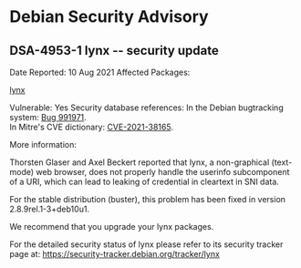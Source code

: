 
Debian Security Advisory
========================


DSA-4953-1 lynx -- security update
----------------------------------



Date Reported:
10 Aug 2021
Affected Packages:

[lynx](https://packages.debian.org/src:lynx)

Vulnerable:
Yes
Security database references:
In the Debian bugtracking system: [Bug 991971](https://bugs.debian.org/cgi-bin/bugreport.cgi?bug=991971).  
In Mitre's CVE dictionary: [CVE-2021-38165](https://security-tracker.debian.org/tracker/CVE-2021-38165).  

More information:

Thorsten Glaser and Axel Beckert reported that lynx, a non-graphical
(text-mode) web browser, does not properly handle the userinfo
subcomponent of a URI, which can lead to leaking of credential in
cleartext in SNI data.


For the stable distribution (buster), this problem has been fixed in
version 2.8.9rel.1-3+deb10u1.


We recommend that you upgrade your lynx packages.


For the detailed security status of lynx please refer to its security
tracker page at:
<https://security-tracker.debian.org/tracker/lynx>






